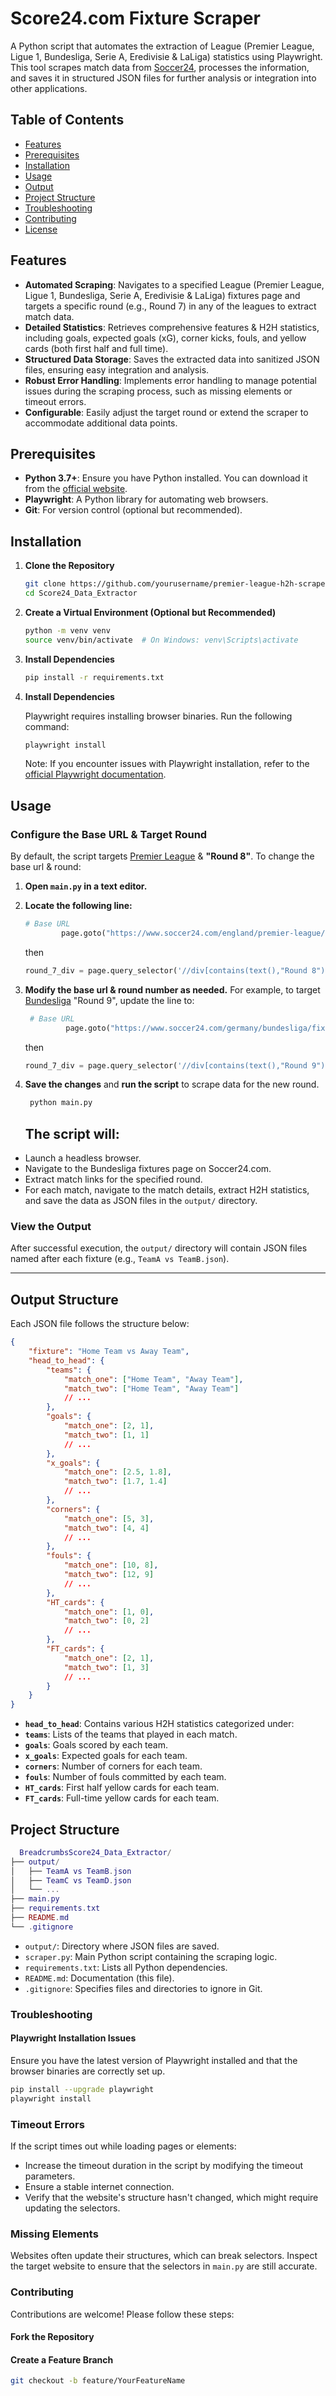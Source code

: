 # Score24.com Fixture Scraper

A Python script that automates the extraction of League (Premier League, Ligue 1, Bundesliga, Serie A, Eredivisie & LaLiga) statistics using Playwright. This tool scrapes match data from [Soccer24](https://www.soccer24.com/), processes the information, and saves it in structured JSON files for further analysis or integration into other applications.

## Table of Contents

- [Features](#features)
- [Prerequisites](#prerequisites)
- [Installation](#installation)
- [Usage](#usage)
- [Output](#output)
- [Project Structure](#project-structure)
- [Troubleshooting](#troubleshooting)
- [Contributing](#contributing)
- [License](#license)

## Features

- **Automated Scraping**: Navigates to a specified League (Premier League, Ligue 1, Bundesliga, Serie A, Eredivisie & LaLiga) fixtures page and targets a specific round (e.g., Round 7) in any of the leagues to extract match data.
- **Detailed Statistics**: Retrieves comprehensive features & H2H statistics, including goals, expected goals (xG), corner kicks, fouls, and yellow cards (both first half and full time).
- **Structured Data Storage**: Saves the extracted data into sanitized JSON files, ensuring easy integration and analysis.
- **Robust Error Handling**: Implements error handling to manage potential issues during the scraping process, such as missing elements or timeout errors.
- **Configurable**: Easily adjust the target round or extend the scraper to accommodate additional data points.

## Prerequisites

- **Python 3.7+**: Ensure you have Python installed. You can download it from the [official website](https://www.python.org/downloads/).
- **Playwright**: A Python library for automating web browsers.
- **Git**: For version control (optional but recommended).

## Installation

1. **Clone the Repository**

   ```bash
   git clone https://github.com/yourusername/premier-league-h2h-scraper.git
   cd Score24_Data_Extractor
   ```
   
2. **Create a Virtual Environment (Optional but Recommended)**
   
   ```bash
   python -m venv venv
   source venv/bin/activate  # On Windows: venv\Scripts\activate
   ```
   
3. **Install Dependencies**
   
   ```bash
   pip install -r requirements.txt
   ```
   
4. **Install Dependencies**

   Playwright requires installing browser binaries. Run the following command:
   ```bash
   playwright install
   ```
   Note: If you encounter issues with Playwright installation, refer to the [official Playwright documentation](https://playwright.dev/python/docs/intro).

## Usage

### Configure the Base URL & Target Round

By default, the script targets [Premier League](https://www.soccer24.com/england/premier-league/fixtures/) & **"Round 8"**. To change the base url & round:

1. **Open `main.py` in a text editor.**

2. **Locate the following line:**

    ```python
    # Base URL
            page.goto("https://www.soccer24.com/england/premier-league/fixtures/", timeout=1800000)
    ```
    
    then

    ```python
    round_7_div = page.query_selector('//div[contains(text(),"Round 8")]')
    ```

3. **Modify the base url & round number as needed.** For example, to target [Bundesliga](https://www.soccer24.com/germany/bundesliga/fixtures/) "Round 9", update the line to:

   ```python
    # Base URL
            page.goto("https://www.soccer24.com/germany/bundesliga/fixtures/", timeout=1800000)
    ```

   then

    ```python
    round_7_div = page.query_selector('//div[contains(text(),"Round 9")]')
    ```

4. **Save the changes** and **run the script** to scrape data for the new round.

   ```bash
    python main.py
   ```

   ## The script will:

  - Launch a headless browser.
  - Navigate to the Bundesliga fixtures page on Soccer24.com.
  - Extract match links for the specified round.
  - For each match, navigate to the match details, extract H2H statistics, and save the data as JSON files in the `output/` directory.
  
  ### View the Output
  
  After successful execution, the `output/` directory will contain JSON files named after each fixture (e.g., `TeamA vs TeamB.json`).
  
  ---
  
  ## Output Structure
  
  Each JSON file follows the structure below:
  
  ```json
  {
      "fixture": "Home Team vs Away Team",
      "head_to_head": {
          "teams": {
              "match_one": ["Home Team", "Away Team"],
              "match_two": ["Home Team", "Away Team"]
              // ...
          },
          "goals": {
              "match_one": [2, 1],
              "match_two": [1, 1]
              // ...
          },
          "x_goals": {
              "match_one": [2.5, 1.8],
              "match_two": [1.7, 1.4]
              // ...
          },
          "corners": {
              "match_one": [5, 3],
              "match_two": [4, 4]
              // ...
          },
          "fouls": {
              "match_one": [10, 8],
              "match_two": [12, 9]
              // ...
          },
          "HT_cards": {
              "match_one": [1, 0],
              "match_two": [0, 2]
              // ...
          },
          "FT_cards": {
              "match_one": [2, 1],
              "match_two": [1, 3]
              // ...
          }
      }
  }
  ```

  - **`head_to_head`**: Contains various H2H statistics categorized under:
  - **`teams`**: Lists of the teams that played in each match.
  - **`goals`**: Goals scored by each team.
  - **`x_goals`**: Expected goals for each team.
  - **`corners`**: Number of corners for each team.
  - **`fouls`**: Number of fouls committed by each team.
  - **`HT_cards`**: First half yellow cards for each team.
  - **`FT_cards`**: Full-time yellow cards for each team.

  ## Project Structure

  ```lua
    BreadcrumbsScore24_Data_Extractor/
  ├── output/
  │   ├── TeamA vs TeamB.json
  │   ├── TeamC vs TeamD.json
  │   └── ...
  ├── main.py
  ├── requirements.txt
  ├── README.md
  └── .gitignore
  ```

   - `output/`: Directory where JSON files are saved.
   - `scraper.py`: Main Python script containing the scraping logic.
   - `requirements.txt`: Lists all Python dependencies.
   - `README.md`: Documentation (this file).
   - `.gitignore`: Specifies files and directories to ignore in Git.

   ### Troubleshooting

   #### Playwright Installation Issues
   
   Ensure you have the latest version of Playwright installed and that the browser binaries are correctly set up.
   
   ```bash
   pip install --upgrade playwright
   playwright install
   ```

   ### Timeout Errors

   If the script times out while loading pages or elements:
   
   - Increase the timeout duration in the script by modifying the timeout parameters.
   - Ensure a stable internet connection.
   - Verify that the website's structure hasn't changed, which might require updating the selectors.
   
   ### Missing Elements
   
   Websites often update their structures, which can break selectors. Inspect the target website to ensure that the selectors in `main.py` are still accurate.
   
   ### Contributing
   
   Contributions are welcome! Please follow these steps:
   
   #### Fork the Repository
   
   #### Create a Feature Branch
   
   ```bash
   git checkout -b feature/YourFeatureName
   ```


